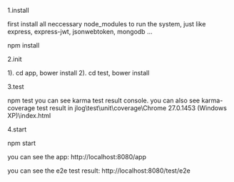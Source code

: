 
1.install

first install all neccessary node_modules to run the system, just like express, express-jwt, jsonwebtoken, mongodb ...

npm install

2.init

1). cd app, bower install
2). cd test, bower install

3.test

npm test
you can see karma test result console.
you can also see karma-coverage test result in jlog\test\unit\coverage\Chrome 27.0.1453 (Windows XP)\index.html


4.start

npm start

you can see the app: http://localhost:8080/app

you can see the e2e test result: http://localhost:8080/test/e2e